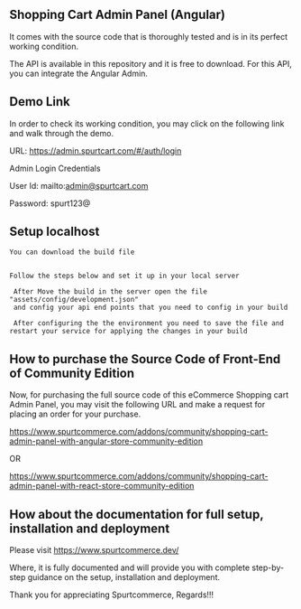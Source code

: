 

## Shopping Cart  Admin Panel (Angular)

It comes with the source code that is thoroughly tested and is in its perfect working condition. 

The API is available in this repository and it is free to download. For this API, you can integrate the Angular Admin. 

## Demo Link

In order to check its working condition, you may click on the following link and walk through the demo. 

URL: https://admin.spurtcart.com/#/auth/login

Admin Login Credentials

User Id: mailto:admin@spurtcart.com

Password: spurt123@

## Setup localhost


	You can download the build file 


	Follow the steps below and set it up in your local server

     After Move the build in the server open the file "assets/config/development.json" 
     and config your api end points that you need to config in your build

     After configuring the the environment you need to save the file and restart your service for applying the changes in your build

## How to purchase the Source Code of Front-End of Community Edition
	
Now, for purchasing the full source code of this eCommerce Shopping cart Admin Panel, you may visit the following URL and make a request for placing an order for your purchase. 

https://www.spurtcommerce.com/addons/community/shopping-cart-admin-panel-with-angular-store-community-edition

OR

https://www.spurtcommerce.com/addons/community/shopping-cart-admin-panel-with-react-store-community-edition

## How about the documentation for full setup, installation and deployment

Please visit https://www.spurtcommerce.dev/

Where, it is fully documented and will provide you with complete step-by-step guidance on the setup, installation and deployment. 

Thank you for appreciating Spurtcommerce, Regards!!! 


